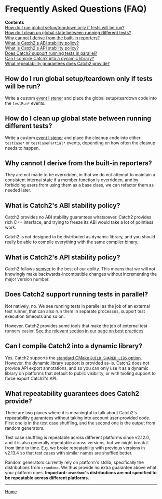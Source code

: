 <a id="top"></a>
# Frequently Asked Questions (FAQ)

**Contents**<br>
[How do I run global setup/teardown only if tests will be run?](#how-do-i-run-global-setupteardown-only-if-tests-will-be-run)<br>
[How do I clean up global state between running different tests?](#how-do-i-clean-up-global-state-between-running-different-tests)<br>
[Why cannot I derive from the built-in reporters?](#why-cannot-i-derive-from-the-built-in-reporters)<br>
[What is Catch2's ABI stability policy?](#what-is-catch2s-abi-stability-policy)<br>
[What is Catch2's API stability policy?](#what-is-catch2s-api-stability-policy)<br>
[Does Catch2 support running tests in parallel?](#does-catch2-support-running-tests-in-parallel)<br>
[Can I compile Catch2 into a dynamic library?](#can-i-compile-catch2-into-a-dynamic-library)<br>
[What repeatability guarantees does Catch2 provide?](#what-repeatability-guarantees-does-catch2-provide)<br>


## How do I run global setup/teardown only if tests will be run?

Write a custom [event listener](event-listeners.md#top) and place the
global setup/teardown code into the `testRun*` events.


## How do I clean up global state between running different tests?

Write a custom [event listener](event-listeners.md#top) and place the
cleanup code into either `testCase*` or `testCasePartial*` events,
depending on how often the cleanup needs to happen.


## Why cannot I derive from the built-in reporters?

They are not made to be overridden, in that we do not attempt to maintain
a consistent internal state if a member function is overridden, and by
forbidding users from using them as a base class, we can refactor them
as needed later.


## What is Catch2's ABI stability policy?

Catch2 provides no ABI stability guarantees whatsoever. Catch2 provides
rich C++ interface, and trying to freeze its ABI would take a lot of
pointless work.

Catch2 is not designed to be distributed as dynamic library, and you
should really be able to compile everything with the same compiler binary.


## What is Catch2's API stability policy?

Catch2 follows [semver](https://semver.org/) to the best of our ability.
This means that we will not knowingly make backwards-incompatible changes
without incrementing the major version number.


## Does Catch2 support running tests in parallel?

Not natively, no. We see running tests in parallel as the job of an
external test runner, that can also run them in separate processes,
support test execution timeouts and so on.

However, Catch2 provides some tools that make the job of external test
runners easier. [See the relevant section in our page on best
practices](usage-tips.md#parallel-tests).


## Can I compile Catch2 into a dynamic library?

Yes, Catch2 supports the [standard CMake `BUILD_SHARED_LIBS`
option](https://cmake.org/cmake/help/latest/variable/BUILD_SHARED_LIBS.html).
However, the dynamic library support is provided as-is. Catch2 does not
provide API export annotations, and so you can only use it as a dynamic
library on platforms that default to public visibility, or with tooling
support to force export Catch2's API.


## What repeatability guarantees does Catch2 provide?

There are two places where it is meaningful to talk about Catch2's
repeatability guarantees without taking into account user-provided
code. First one is in the test case shuffling, and the second one is
the output from random generators.

Test case shuffling is repeatable across different platforms since v2.12.0,
and it is also generally repeatable across versions, but we might break
it from time to time. E.g. we broke repeatability with previous versions
in v2.13.4 so that test cases with similar names are shuffled better.

Random generators currently rely on platform's stdlib, specifically
the distributions from `<random>`. We thus provide no extra guarantee
above what your platform does. **Important: `<random>`'s distributions
are not specified to be repeatable across different platforms.**


---

[Home](Readme.md#top)
